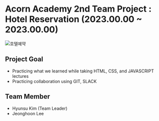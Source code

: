 # Acorn Academy 2nd Team Project : Hotel Reservation (2023.00.00 ~ 2023.00.00)

![호텔예약](https://github.com/khs220507/AcornAcademy_TeamProejct_HotelReservation/assets/129834692/5e46de15-6b43-4365-9377-ecad23fa26bb)


## Project Goal
- Practicing what we learned while taking HTML, CSS, and JAVASCRIPT lectures
- Practicing collaboration using GIT, SLACK

## Team Member
- Hyunsu Kim (Team Leader)
- Jeonghoon Lee

